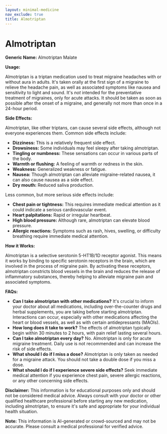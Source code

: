```yaml
---
layout: minimal-medicine
nav_exclude: true
title: Almotriptan
---
```


# Almotriptan

**Generic Name:** Almotriptan Malate

**Usage:**

Almotriptan is a triptan medication used to treat migraine headaches with or without aura in adults.  It's taken orally at the first sign of a migraine to relieve the headache pain, as well as associated symptoms like nausea and sensitivity to light and sound.  It's *not* intended for the preventative treatment of migraines, only for acute attacks.  It should be taken as soon as possible after the onset of a migraine, and generally not more than once in a 24-hour period.


**Side Effects:**

Almotriptan, like other triptans, can cause several side effects, although not everyone experiences them.  Common side effects include:

* **Dizziness:** This is a relatively frequent side effect.
* **Drowsiness:** Some individuals may feel sleepy after taking almotriptan.
* **Tingling or numbness:** These sensations can occur in various parts of the body.
* **Warmth or flushing:** A feeling of warmth or redness in the skin.
* **Weakness:** Generalized weakness or fatigue.
* **Nausea:** Though almotriptan can alleviate migraine-related nausea, it can also cause nausea as a side effect.
* **Dry mouth:** Reduced saliva production.

Less common, but more serious side effects include:

* **Chest pain or tightness:**  This requires immediate medical attention as it could indicate a serious cardiovascular event.
* **Heart palpitations:**  Rapid or irregular heartbeat.
* **High blood pressure:** Although rare, almotriptan can elevate blood pressure.
* **Allergic reactions:**  Symptoms such as rash, hives, swelling, or difficulty breathing require immediate medical attention.


**How it Works:**

Almotriptan is a selective serotonin 5-HT1B/1D receptor agonist.  This means it works by binding to specific serotonin receptors in the brain, which are involved in the process of migraine pain.  By activating these receptors, almotriptan constricts blood vessels in the brain and reduces the release of inflammatory substances, thereby helping to alleviate migraine pain and associated symptoms.


**FAQs:**

* **Can I take almotriptan with other medications?**  It's crucial to inform your doctor about all medications, including over-the-counter drugs and herbal supplements, you are taking before starting almotriptan.  Interactions can occur, especially with other medications affecting the heart or blood vessels, as well as with certain antidepressants (MAOIs).
* **How long does it take to work?** The effects of almotriptan typically begin within 30 minutes to 2 hours, with pain relief lasting several hours.
* **Can I take almotriptan every day?** No. Almotriptan is only for acute migraine treatment.  Daily use is not recommended and can increase the risk of side effects.
* **What should I do if I miss a dose?**  Almotriptan is only taken as needed for a migraine attack.  You should not take a double dose if you miss a dose.
* **What should I do if I experience severe side effects?** Seek immediate medical attention if you experience chest pain, severe allergic reactions, or any other concerning side effects.

**Disclaimer:** This information is for educational purposes only and should not be considered medical advice.  Always consult with your doctor or other qualified healthcare professional before starting any new medication, including almotriptan, to ensure it's safe and appropriate for your individual health situation.


**Note:** This information is AI-generated or crowd-sourced and may not be accurate. Please consult a medical professional for verified advice.